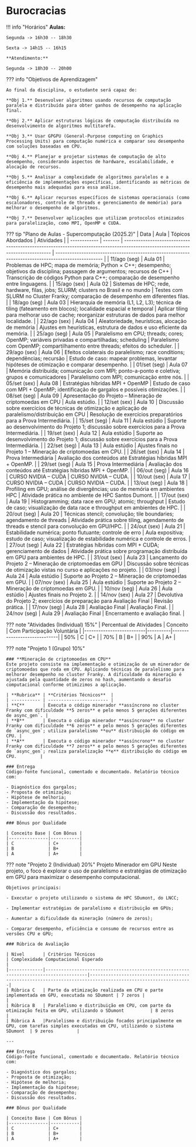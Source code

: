 

# Burocracias 

!!! info "Horários"
    **Aulas:**
    
    Segunda -> 16h30 -- 18h30
    
    Sexta -> 14h15 -- 16h15

    **Atendimento:**
    
    Segunda -> 18h30 -- 20h00


??? info "Objetivos de Aprendizagem"

    Ao final da disciplina, o estudante será capaz de:

    **Obj 1.** Desenvolver algoritmos usando recursos de computação paralela e distribuída para obter ganhos de desempenho na aplicação final.

    **Obj 2.** Aplicar estruturas lógicas de computação distribuída no desenvolvimento de algoritmos multitarefa.

    **Obj 3.** Usar GPGPU (General-Purpose computing on Graphics Processing Units) para computação numérica e comparar seu desempenho com soluções baseadas em CPU.

    **Obj 4.** Planejar e projetar sistemas de computação de alto desempenho, considerando aspectos de hardware, escalabilidade, e alocação de recursos.

    **Obj 5.** Analisar a complexidade de algoritmos paralelos e a eficiência de implementações específicas, identificando as métricas de desempenho mais adequadas para essa análise.

    **Obj 6.** Aplicar recursos específicos de sistemas operacionais (como escalonadores, controle de threads e gerenciamento de memória) para melhorar o desempenho de algoritmos.

    **Obj 7.** Desenvolver aplicações que utilizam protocolos otimizados para paralelização, como MPI, OpenMP e CUDA.


??? tip "Plano de Aulas - Supercomputação (2025.2)"
    | Data         | Aula    | Tópicos Abordados                                                                                                             | Atividades                                                                                         |
    | ------------ | ------- | ----------------------------------------------------------------------------------------------------------------------------- | -------------------------------------------------------------------------------------------------- |
    | 11/ago (seg) | Aula 01 | Problemas de HPC; mapa de memória; Python × C++; desempenho; objetivos da disciplina; passagem de argumentos; recursos de C++ | Transcrição de códigos Python para C++; comparação de desempenho entre linguagens.                 |
    | 15/ago (sex) | Aula 02 | Sistemas de HPC; rede, hardware, filas, jobs; SLURM; clusters no Brasil e no mundo                                            | Testes com SLURM no Cluster Franky; comparação de desempenho em diferentes filas.                  |
    | 18/ago (seg) | Aula 03 | Hierarquia de memória (L1, L2, L3); técnica de tiling (fateamento em blocos); localidade espacial e temporal                  | Aplicar tiling para melhorar uso de cache; reorganizar estruturas de dados para melhor localidade. |
    | 22/ago (sex) | Aula 04 | Aleatoriedade, heurísticas, alocação de memória                                                                               | Ajustes em heurísticas, estrutura de dados e uso eficiente da memória.                             |
    | 25/ago (seg) | Aula 05 | Paralelismo em CPU; threads; cores; OpenMP; variáveis privadas e compartilhadas; scheduling                                   | Paralelismo com OpenMP; compartilhamento entre threads; efeitos do scheduler.                      |
    | 29/ago (sex) | Aula 06 | Efeitos colaterais do paralelismo; race conditions; dependências; recursão                                                    | Estudo de caso: mapear problemas, levantar hipóteses de otimização e comparar desempenho.          |
    | 01/set (seg) | Aula 07 | Memória distribuída; comunicação com MPI; ponto-a-ponto e coletiva; grupos e comunicadores                                    | Paralelismo com MPI; comunicação entre nós.                                                        |
    | 05/set (sex) | Aula 08 | Estratégias híbridas MPI + OpenMP                                                                                             | Estudo de caso com MPI + OpenMP; identificação de gargalos e possíveis otimizações.                |
    | 08/set (seg) | Aula 09 | Apresentação do Projeto – Mineração de criptomoedas em CPU                                                                    | Aula estúdio.                                                                                      |
    | 12/set (sex) | Aula 10 | Discussão sobre exercícios de técnicas de otimização e aplicação de paralelismo/distribuição em CPU                           | Resolução de exercícios preparatórios para a Prova Intermediária.                                  |
    | 15/set (seg) | Aula 11 | Aula estúdio                                                                                                                  | Suporte ao desenvolvimento do Projeto 1; discussão sobre exercícios para a Prova Intermediária.    |
    | 19/set (sex) | Aula 12 | Aula estúdio                                                                                                                  | Suporte ao desenvolvimento do Projeto 1; discussão sobre exercícios para a Prova Intermediária.    |
    | 22/set (seg) | Aula 13 | Aula estúdio                                                                                                                  | Ajustes finais no Projeto 1 – Mineração de criptomoedas em CPU.                                    |
    | 26/set (sex) | Aula 14 | Prova Intermediária                                                                                                           | Avaliação dos conteúdos até Estratégias híbridas MPI + OpenMP.                                     |
    | 29/set (seg) | Aula 15 | Prova Intermediária                                                                                                           | Avaliação dos conteúdos até Estratégias híbridas MPI + OpenMP.                                     |
    | 06/out (seg) | Aula 16 | CURSO NVIDIA – CUDA                                                                                                           | CURSO NVIDIA – CUDA.                                                                               |
    | 10/out (sex) | Aula 17 | CURSO NVIDIA – CUDA                                                                                                           | CURSO NVIDIA – CUDA.                                                                               |
    | 13/out (seg) | Aula 18 | Profiling em GPU; análise de divergências; uso de memória em ambientes HPC                                                    | Atividade prática no ambiente de HPC Santos Dumont.                                                |
    | 17/out (sex) | Aula 19 | Histogramming; data race em GPU; atomic; throughput                                                                           | Estudo de caso; visualização de data race e throughput em ambientes de HPC.                        |
    | 20/out (seg) | Aula 20 | Técnicas stencil; convolução; tile boundaries; agendamento de threads                                                         | Atividade prática sobre tiling, agendamento de threads e stencil para convolução em GPU/HPC.       |
    | 24/out (sex) | Aula 21 | Estabilidade numérica; ponto flutuante; controle de erro                                                                      | Aula expositiva; estudo de caso; visualização de estabilidade numérica e controle de erros.        |
    | 27/out (seg) | Aula 22 | Estratégias híbridas com MPI + CUDA; gerenciamento de dados                                                                   | Atividade prática sobre programação distribuída em GPU para ambientes de HPC.                      |
    | 31/out (sex) | Aula 23 | Lançamento do Projeto 2 – Mineração de criptomoedas em GPU                                                                    | Discussão sobre técnicas de otimização vistas no curso e aplicações no projeto.                    |
    | 03/nov (seg) | Aula 24 | Aula estúdio                                                                                                                  | Suporte ao Projeto 2 – Mineração de criptomoedas em GPU.                                           |
    | 07/nov (sex) | Aula 25 | Aula estúdio                                                                                                                  | Suporte ao Projeto 2 – Mineração de criptomoedas em GPU.                                           |
    | 10/nov (seg) | Aula 26 | Aula estúdio                                                                                                                  | Ajustes finais no Projeto 2.                                                                       |
    | 14/nov (sex) | Aula 27 | Devolutiva do Projeto 2; exercícios de preparação para Avaliação Final                                                        | Revisão prática.                                                                                   |
    | 17/nov (seg) | Aula 28 | Avaliação Final                                                                                                               | Avaliação Final.                                                                                   |
    | 24/nov (seg) | Aula 29 | Avaliação Final                                                                                                               | Encerramento e avaliação final.                                                                    |


??? note "Atividades (Individual) 15%"
    | Percentual de Atividades | Conceito | Com Participação Voluntária |
    |--------------------------|----------|-----------------------------|
    | 50%                     | C        | C+                          |
    | 70%                     | B        | B+                          |
    | 90%                     | A        | A+                          |




??? note "Projeto 1 (Grupo) 10%"

    ### **Mineração de criptomoedas em CPU**
    Este projeto consiste na implementação e otimização de um minerador de criptomoedas que roda em CPU. Aplicando técnicas de paralelismo para melhorar desempenho no cluster Franky. A dificuldade da mineração é ajustada pela quantidade de zeros no hash, aumentando o desafio computacional conforme otimizimos a aplicação.

    | **Rubrica** | **Critérios Técnicos**  |
    | ----------- | ----------------------- |   
    | **C**       | Executa o código minerador **assíncrono no cluster Franky com dificuldade **5 zeros** e pelo menos 5 gerações diferentes de async_gen`. |      
    | **B**       | Executa o código minerador **assíncrono** no cluster Franky com dificuldade **6 zeros** e pelo menos 5 gerações diferentes de `async_gen`; utiliza paralelismo **ou** distribuição do código em CPU. |
    | **A**       | Executa o código minerador **assíncrono** no cluster Franky com dificuldade **7 zeros** e pelo menos 5 gerações diferentes de `async_gen`; realiza paralelização **e** distribuição do código em CPU.         | 

    ### Entrega
    Código-fonte funcional, comentado e documentado. Relatório técnico com: 
    
    - Diagnóstico dos gargalos;
    - Proposta de otimização;
    - Hipótese de melhoria;
    - Implementação da hipótese;
    - Comparação de desempenho;
    - Discussão dos resultados.

    ### Bônus por Qualidade

    | Conceito Base | Com Bônus |
    |---------------|-----------|
    | C             | C+        |
    | B             | B+        |
    | A             | A+        |


??? note "Projeto 2 (Individual) 20%"
    Projeto Minerador em GPU 
    Neste projeto, o foco é explorar o uso de paralelismo e estratégias de otimização em GPU para maximizar o desempenho computacional.

    Objetivos principais:

    - Executar o projeto utilizando o sistema de HPC SDumont, do LNCC;
    
    - Implementar estratégias de paralelismo e distribuição em GPUs;

    - Aumentar a dificuldade da mineração (número de zeros);

    - Comparar desempenho, eficiência e consumo de recursos entre as versões CPU e GPU;

    ### Rúbrica de Avaliação

    | Nível       | Critérios Técnicos                                                                 | Complexidade Computacional Esperado                                                                                         |
    |-------------|--------------------------------------------------------------------------------------|-------------------------------------------------------------------------------------------------------------|
    | Rúbrica C   | Parte da otimização realizada em CPU e parte implementada em GPU, executada no SDumont | 7 zeros |                                                                  |
    | Rúbrica B   | Paralelismo e distribuição em CPU, com parte da otimização feita em GPU, utilizando o SDumont          | 8 zeros                                                        |
    | Rúbrica A   |Paralelismo e distribuição focados principalmente em GPU, com tarefas simples executadas em CPU, utilizando o sistema SDumont  | 9 zeros         |

    ---

    ### Entrega
    Código-fonte funcional, comentado e documentado. Relatório técnico com: 
    
    - Diagnóstico dos gargalos;
    - Proposta de otimização;
    - Hipótese de melhoria;
    - Implementação da hipótese;
    - Comparação de desempenho;
    - Discussão dos resultados.

    ### Bônus por Qualidade

    | Conceito Base | Com Bônus |
    |---------------|-----------|
    | C             | C+        |
    | B             | B+        |
    | A             | A+        |

